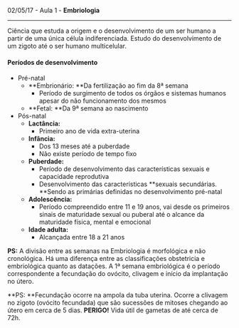 02/05/17 - Aula 1 - **Embriologia**

---

Ciência que estuda a origem e o desenvolvimento de um ser humano a partir de uma única célula indiferenciada. Estudo do desenvolvimento de um zigoto até o ser humano multicelular.

#### **Períodos de desenvolvimento**

* Pré-natal
  * **Embrionário: **Da fertilização ao fim da 8ª semana
    * Período de surgimento de todos os órgãos e sistemas humanos apesar do não funcionamento dos mesmos
  * **Fetal: **Da 9ª semana ao nascimento
* Pós-natal
  * **Lactância:**
    * Primeiro ano de vida extra-uterina
  * **Infância:**
    * Dos 13 meses até a puberdade
    * Não existe período de tempo fixo
  * **Puberdade:**
    * Período de desenvolvimento das características sexuais e capacidade reprodutiva
    * Desenvolvimento das características **sexuais secundárias. **Sendo as primárias definidas no desenvolvimento pré-natal
  * **Adolescência:**
    * Período compreendido entre 11 e 19 anos, vai desde os primeiros sinais de maturidade sexual ou puberal até o alcance da maturidade física, mental e emocional
  * **Idade adulta:**
    * Alcançada entre 18 a 21 anos

**PS:** A divisão entre as semanas na Embriologia é morfológica e não cronológica. Há uma diferença entre as classificações obstetricia e embriológica quanto as datações. A 1ª semana embriológica é o período correspondente a fecundação do ovócito, clivagem e início da implantação no útero.

**PS: **Fecundação ocorre na ampola da tuba uterina. Ocorre a clivagem no zigoto \(ovócito fecundada\) que são sucessões de mitoses chegando ao útero em cerca de 5 dias. **PERIGO!** Vida útil de gametas de até cerca de 72h.



